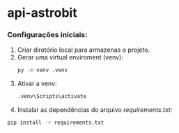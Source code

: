 # api-astrobit

### Configurações iniciais:
1. Criar diretório local para armazenas o projeto.
2. Gerar uma virtual enviroment (venv):
   ```bash
   py -m venv .venv
   ```
3. Ativar a venv:
   ```bash
   .venv\Scripts\activate
4. Instalar as dependências do arquivo *requirements.txt*:
  ```bash
  pip install -r requirements.txt
  ```   
